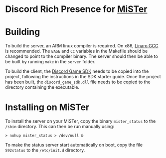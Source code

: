 # Discord Rich Presence for [MiSTer](https://github.com/MiSTer-devel/Main_MiSTer/wiki)

# Building
To build the server, an ARM linux compiler is required. On x86, [Linaro GCC](https://releases.linaro.org/components/toolchain/binaries/latest-7/arm-linux-gnueabihf/) is recommended. The `BASE` and `CC` variables in the Makefile should be changed to point to the compiler binary. The server should then be able to be built by running `make` in the `server` folder.

To build the client, the [Discord Game SDK](https://discord.com/developers/docs/game-sdk/sdk-starter-guide) needs to be copied into the project, following the instructions in the SDK starter guide. Once the project has been built, the `discord_game_sdk.dll` file needs to be copied to the directory containing the executable.

# Installing on MiSTer
To install the server on your MiSTer, copy the binary `mister_status` to the `/sbin` directory. This can then be run manually using:

`> nohup mister_status > /dev/null &`

To make the status server start automatically on boot, copy the file `S92status` to the `/etc/init.d` directory.

